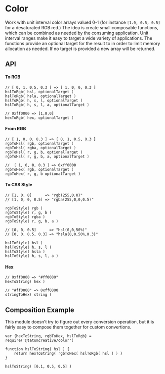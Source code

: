 # Color

Work with unit interval color arrays valued 0-1 (for instance `[1.0, 0.5, 0.5]` for a desaturated RGB red.) The idea is create small composable functions, which can be combined as needed by the consuming application. Unit interval ranges make it easy to target a wide variety of applications. The functions provide an optional target for the result to in order to limit memory allocation as needed. If no target is provided a new array will be returned.

## API

#### To RGB

	// [ 0, 1, 0.5, 0.3 ] => [ 1, 0, 0, 0.3 ]
	hslToRgb( hsl, optionalTarget )
	hslToRgb( hsla, optionalTarget )
	hslToRgb( h, s, l, optionalTarget )
	hslToRgb( h, s, l, a, optionalTarget )
	
	// 0xff0000 => [1,0,0]
	hexToRgb( hex, optionalTarget )

#### From RGB


	// [ 1, 0, 0, 0.3 ] => [ 0, 1, 0.5, 0.3 ]
	rgbToHsl( rgb, optionalTarget )
	rgbToHsl( rgba, optionalTarget )
	rgbToHsl( r, g, b, optionalTarget )
	rgbToHsl( r, g, b, a, optionalTarget )
	
	// 	[ 1, 0, 0, 0.3 ] => 0xff0000
	rgbToHex( rgb, optionalTarget )
	rgbToHex( r, g, b optionalTarget )

#### To CSS Style

	// [1, 0, 0]      => "rgb(255,0,0)"
	// [1, 0, 0, 0.5] => "rgba(255,0,0,0.5)"
	
	rgbToStyle( rgb )
	rgbToStyle( r, g, b )
	rgbToStyle( rgba )
	rgbToStyle( r, g, b, a )
	
	// [0, 0, 0.5]      => "hsl(0,0,50%)"
	// [0, 0, 0.5, 0.3] => "hsla(0,0,50%,0.3)"
	
	hslToStyle( hsl )
	hslToStyle( h, s, l )
	hslToStyle( hsla )
	hslToStyle( h, s, l, a )

#### Hex

	// 0xff0000 => "#ff0000"
	hexToString( hex )
	
	// "#ff0000" => 0xff0000
	stringToHex( string )

## Composition Example

This module doesn't try to figure out every conversion operation, but it is fairly easy to compose them together for custom convertions.

	var {hexToString, rgbToHex, hslToRgb} = require('@tatumcreative/color')
	
	function hslToString( hsl ) {
		return hexToString( rgbToHex( hslToRgb( hsl ) )	)
	}
	
	hslToString( [0.1, 0.5, 0.5] )
